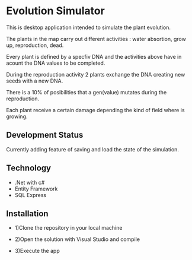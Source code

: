 Evolution Simulator
==========
 
This is desktop application intended to simulate the plant evolution.

The plants in the map carry out different activities : water absortion, grow up, reproduction, dead.

Every plant is defined by a specfiv DNA and the activities above have in acount the DNA values to be completed.

During the reproduction activity 2 plants exchange the DNA creating new seeds with a new DNA.

There is a 10% of posibilities that a gen(value) mutates during the reproduction.

Each plant receive a certain damage depending the kind of field where is growing.

Development Status
--------------------

Currently adding feature of saving and load the state of the simulation.

 
Technology
--------------------
 
+ .Net with c#
+ Entity Framework 
+ SQL Express

Installation
--------------------
+ 1)Clone the repository in your local machine

+ 2)Open the solution with Visual Studio and compile

+ 3)Execute the app







